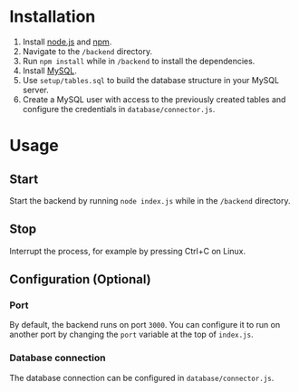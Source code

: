 # Installation

1. Install [node.js](https://nodejs.org/en/) and [npm](https://www.npmjs.com/).
2. Navigate to the `/backend` directory.
3. Run `npm install` while in `/backend` to install the dependencies.
4. Install [MySQL](https://www.mysql.com/).
5. Use `setup/tables.sql` to build the database structure in your MySQL server.
6. Create a MySQL user with access to the previously created tables and configure the credentials in `database/connector.js`.

# Usage 
## Start
Start the backend by running `node index.js` while in the `/backend` directory.

## Stop
Interrupt the process, for example by pressing Ctrl+C on Linux.

## Configuration (Optional)
### Port
By default, the backend runs on port `3000`. You can configure it to run on another port by changing the `port` variable at the top of `index.js`.

### Database connection
The database connection can be configured in `database/connector.js`.
